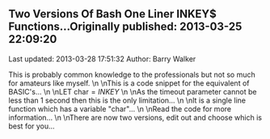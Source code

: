 ## Two Versions Of Bash One Liner INKEY$ Functions...Originally published: 2013-03-25 22:09:20 
Last updated: 2013-03-28 17:51:32 
Author: Barry Walker 
 
This is probably common knowledge to the professionals but not so much for amateurs like myself.\n\nThis is a code snippet for the equivalent of BASIC's...\n\nLET char$=INKEY$\n\nAs the timeout parameter cannot be less than 1 second then this is the only limitation...\n\nIt is a single line function which has a variable "char"...\n\nRead the code for more information...\n\nThere are now two versions, edit out and choose which is best for you...